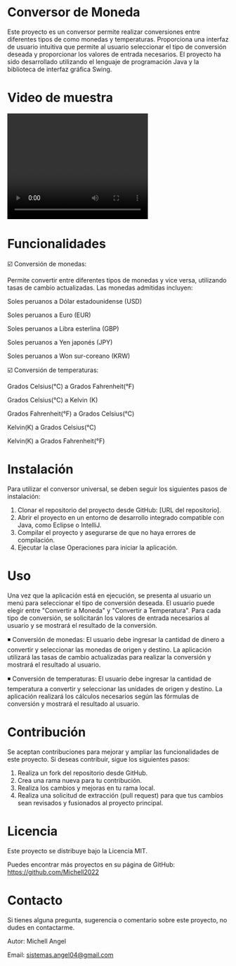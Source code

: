 # Conversor de Moneda

Este proyecto es un conversor permite realizar conversiones entre diferentes tipos de como monedas y temperaturas. Proporciona una interfaz de usuario intuitiva que permite al usuario seleccionar el tipo de conversión deseada y proporcionar los valores de entrada necesarios. El proyecto ha sido desarrollado utilizando el lenguaje de programación Java y la biblioteca de interfaz gráfica Swing.

# Video de muestra

<video width="320" height="240" controls>
  <source src="/videos/convesor.mp4" type="video/mp4">
  Tu navegador no soporta el elemento de video.
</video>

# Funcionalidades

☑️ Conversión de monedas:

Permite convertir entre diferentes tipos de monedas y vice versa, utilizando tasas de cambio actualizadas. Las monedas admitidas incluyen: 

Soles peruanos  a  Dólar estadounidense (USD)

Soles peruanos  a  Euro (EUR)

Soles peruanos  a  Libra esterlina (GBP)

Soles peruanos  a  Yen japonés (JPY)

Soles peruanos  a  Won sur-coreano (KRW)

☑️ Conversión de temperaturas:

Grados Celsius(°C)  a  Grados Fahrenheit(°F)

Grados Celsius(°C)  a  Kelvin (K)

Grados Fahrenheit(°F)  a  Grados Celsius(°C)

Kelvin(K)  a  Grados Celsius(°C) 

Kelvin(K)  a  Grados Fahrenheit(°F)

# Instalación

Para utilizar el conversor universal, se deben seguir los siguientes pasos de instalación:
1.  Clonar el repositorio del proyecto desde GitHub: [URL del repositorio].
2.  Abrir el proyecto en un entorno de desarrollo integrado compatible con Java, como Eclipse o IntelliJ.
3.  Compilar el proyecto y asegurarse de que no haya errores de compilación.
4.  Ejecutar la clase Operaciones para iniciar la aplicación.

# Uso

Una vez que la aplicación está en ejecución, se presenta al usuario un menú para seleccionar el tipo de conversión deseada. El usuario puede elegir entre "Convertir a Moneda" y "Convertir a Temperatura". Para cada tipo de conversión, se solicitarán los valores de entrada necesarios al usuario y se mostrará el resultado de la conversión.

◾  Conversión de monedas: El usuario debe ingresar la cantidad de dinero a convertir y seleccionar las monedas de origen y destino. La aplicación utilizará las tasas de cambio actualizadas para realizar la conversión y mostrará el resultado al usuario.

◾  Conversión de temperaturas: El usuario debe ingresar la cantidad de temperatura a convertir y seleccionar las unidades de origen y destino. La aplicación realizará los cálculos necesarios según las fórmulas de conversión y mostrará el resultado al usuario.

# Contribución

Se aceptan contribuciones para mejorar y ampliar las funcionalidades de este proyecto. Si deseas contribuir, sigue los siguientes pasos:
1.  Realiza un fork del repositorio desde GitHub.
2.  Crea una rama nueva para tu contribución.
3.  Realiza los cambios y mejoras en tu rama local.
4.  Realiza una solicitud de extracción (pull request) para que tus cambios sean revisados y fusionados al proyecto principal.

# Licencia

Este proyecto se distribuye bajo la Licencia MIT.

Puedes encontrar más proyectos en su página de GitHub: https://github.com/Michell2022

# Contacto

Si tienes alguna pregunta, sugerencia o comentario sobre este proyecto, no dudes en contactarme.

Autor: Michell Angel

Email: sistemas.angel04@gmail.com

